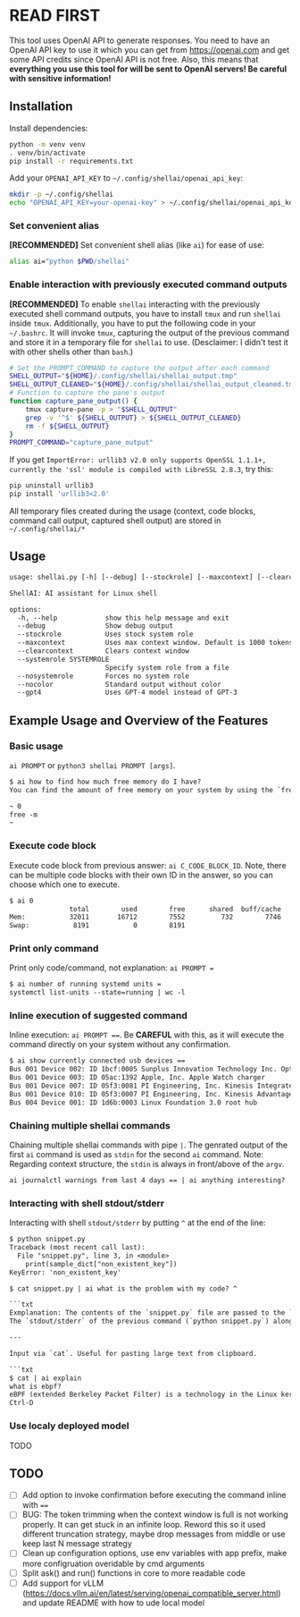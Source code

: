 # READ FIRST

This tool uses OpenAI API to generate responses.
You need to have an OpenAI API key to use it which you can get from <https://openai.com> and get some API credits since OpenAI API is not free.
Also, this means that **everything you use this tool for will be sent to OpenAI servers! Be careful with sensitive information!**

## Installation

Install dependencies:

``` bash
python -m venv venv
. venv/bin/activate
pip install -r requirements.txt
```

Add your `OPENAI_API_KEY` to `~/.config/shellai/openai_api_key`:

``` bash
mkdir -p ~/.config/shellai
echo "OPENAI_API_KEY=your-openai-key" > ~/.config/shellai/openai_api_key
```

### Set convenient alias

**[RECOMMENDED]** Set convenient shell alias (like `ai`) for ease of use:

``` bash
alias ai="python $PWD/shellai"
```

### Enable interaction with previously executed command outputs

**[RECOMMENDED]** To enable `shellai` interacting with the previously executed shell command outputs, you have to install `tmux` and run `shellai` inside `tmux`.
Additionally, you have to put the following code in your `~/.bashrc`.
It will invoke `tmux`, capturing the output of the previous command and store it in a temporary file for `shellai` to use.
(Desclaimer: I didn't test it with other shells other than `bash`.)

``` bash
# Set the PROMPT_COMMAND to capture the output after each command
SHELL_OUTPUT="${HOME}/.config/shellai/shellai_output.tmp"
SHELL_OUTPUT_CLEANED="${HOME}/.config/shellai/shellai_output_cleaned.tmp"
# Function to capture the pane's output
function capture_pane_output() {
    tmux capture-pane -p > "$SHELL_OUTPUT"
    grep -v '^$' ${SHELL_OUTPUT} > ${SHELL_OUTPUT_CLEANED}
    rm -f ${SHELL_OUTPUT}
}
PROMPT_COMMAND="capture_pane_output"
```

If you get `ImportError: urllib3 v2.0 only supports OpenSSL 1.1.1+, currently the 'ssl' module is compiled with LibreSSL 2.8.3`, try this:

```sh
pip uninstall urllib3
pip install 'urllib3<2.0'
```

All temporary files created during the usage (context, code blocks, command call output, captured shell output) are stored in `~/.config/shellai/*`

## Usage

```txt
usage: shellai.py [-h] [--debug] [--stockrole] [--maxcontext] [--clearcontext] [--systemrole SYSTEMROLE] [--nosystemrole] [--nocolor] [--gpt4]

ShellAI: AI assistant for Linux shell

options:
  -h, --help            show this help message and exit
  --debug               Show debug output
  --stockrole           Uses stock system role
  --maxcontext          Uses max context window. Default is 1000 tokens.
  --clearcontext        Clears context window
  --systemrole SYSTEMROLE
                        Specify system role from a file
  --nosystemrole        Forces no system role
  --nocolor             Standard output without color
  --gpt4                Uses GPT-4 model instead of GPT-3
```

## Example Usage and Overview of the Features

### Basic usage

`ai PROMPT` or `python3 shellai PROMPT [args]`.

```txt
$ ai how to find how much free memory do I have?
You can find the amount of free memory on your system by using the `free` command. Here's the command:

~ 0
free -m
~
```

### Execute code block

Execute code block from previous answer: `ai C_CODE_BLOCK_ID`.
Note, there can be multiple code blocks with their own ID in the answer, so you can choose which one to execute.

```txt
$ ai 0
               total        used        free      shared  buff/cache   available
Mem:           32011       16712        7552         732        7746       14110
Swap:           8191           0        8191
```

### Print only command

Print only code/command, not explanation: `ai PROMPT =`

```txt
$ ai number of running systemd units =
systemctl list-units --state=running | wc -l
```

### Inline execution of suggested command

Inline execution: `ai PROMPT ==`. Be **CAREFUL** with this, as it will execute the command directly on your system without any confirmation.

```txt
$ ai show currently connected usb devices ==
Bus 001 Device 002: ID 1bcf:0005 Sunplus Innovation Technology Inc. Optical Mouse
Bus 001 Device 003: ID 05ac:1392 Apple, Inc. Apple Watch charger
Bus 001 Device 007: ID 05f3:0081 PI Engineering, Inc. Kinesis Integrated Hub
Bus 001 Device 010: ID 05f3:0007 PI Engineering, Inc. Kinesis Advantage PRO MPC/USB Keyboard
Bus 004 Device 001: ID 1d6b:0003 Linux Foundation 3.0 root hub
```

### Chaining multiple shellai commands

Chaining multiple shellai commands with pipe `|`. The genrated output of the first `ai` command is used as `stdin` for the second `ai` command.
Note: Regarding context structure, the `stdin` is always in front/above of the `argv`.

```txt
ai journalctl warnings from last 4 days == | ai anything interesting?
```

### Interacting with shell stdout/stderr

Interacting with shell `stdout/stderr` by putting `^` at the end of the line:

```txt
$ python snippet.py
Traceback (most recent call last):
  File "snippet.py", line 3, in <module>
    print(sample_dict["non_existent_key"])
KeyError: 'non_existent_key'

$ cat snippet.py | ai what is the problem with my code? ^

```txt
Exmplanation: The contents of the `snippet.py` file are passed to the `shellai` on `stdin`.
The `stdout/stderr` of the previous command (`python snippet.py`) along with the command name and `argv` are stored in the context just above the `argv="what is the problem with my code?"`.

---

Input via `cat`. Useful for pasting large text from clipboard.

```txt
$ cat | ai explain
what is ebpf?
eBPF (extended Berkeley Packet Filter) is a technology in the Linux kernel ...
Ctrl-D
```

### Use localy deployed model

TODO

## TODO

- [ ] Add option to invoke confirmation before executing the command inline with `==`
- [ ] BUG: The token trimming when the context window is full is not working properly. It can get stuck in an infinite loop. Reword this so it used different truncation strategy, maybe drop messages from middle or use keep last N message strategy
- [ ] Clean up configuration options, use env variables with app prefix, make more configruation overidable by cmd arguments
- [ ] Split ask() and run() functions in core to more readable code
- [ ] Add support for vLLM (<https://docs.vllm.ai/en/latest/serving/openai_compatible_server.html>) and update README with how to ude local model
